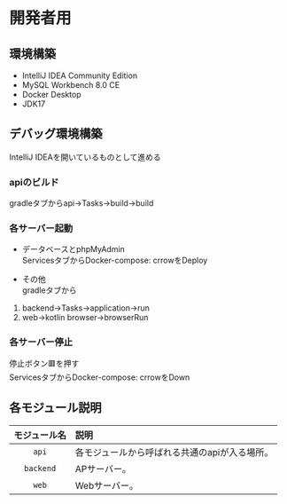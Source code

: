 # 開発者用
## 環境構築
- IntelliJ IDEA Community Edition
- MySQL Workbench 8.0 CE
- Docker Desktop
- JDK17
## デバッグ環境構築
IntelliJ IDEAを開いているものとして進める
### apiのビルド
gradleタブからapi→Tasks→build→build
### 各サーバー起動
- データベースとphpMyAdmin  
ServicesタブからDocker-compose: crrowをDeploy  
  
- その他  
gradleタブから 
1. backend→Tasks→application→run  
2. web→kotlin browser→browserRun
### 各サーバー停止
停止ボタン🟥を押す  
ServicesタブからDocker-compose: crrowをDown
## 各モジュール説明

|  モジュール名   | 説明                       |
|:---------:|:-------------------------|
|   `api`   | 各モジュールから呼ばれる共通のapiが入る場所。 |
| `backend` | APサーバー。                  |
|   `web`   | Webサーバー。                 |